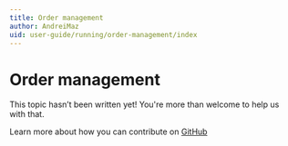 ```yaml
---
title: Order management
author: AndreiMaz
uid: user-guide/running/order-management/index
---
```

# Order management

This topic hasn’t been written yet! You're more than welcome to help us with that.

Learn more about how you can contribute on [GitHub](https://github.com/nopSolutions/nopCommerce-Docs/blob/master/CONTRIBUTING.md)
